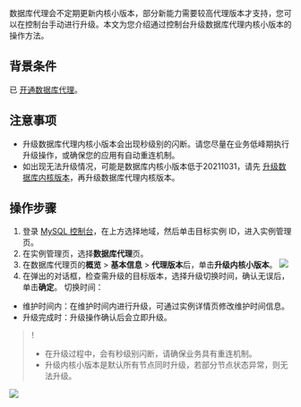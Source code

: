 数据库代理会不定期更新内核小版本，部分新能力需要较高代理版本才支持，您可以在控制台手动进行升级。本文为您介绍通过控制台升级数据库代理内核小版本的操作方法。

## 背景条件
已 [开通数据库代理](https://cloud.tencent.com/document/product/236/82231)。

## 注意事项
- 升级数据库代理内核小版本会出现秒级别的闪断。请您尽量在业务低峰期执行升级操作，或确保您的应用有自动重连机制。
- 如出现无法升级情况，可能是数据库内核小版本低于20211031，请先 [升级数据库内核版本](https://cloud.tencent.com/document/product/236/45522)，再升级数据库代理内核版本。

## 操作步骤
1. 登录 [MySQL 控制台](https://console.cloud.tencent.com/cdb)，在上方选择地域，然后单击目标实例 ID，进入实例管理页。
2. 在实例管理页，选择**数据库代理**页。
3. 在数据库代理页的**概览** > **基本信息** > **代理版本**后，单击**升级内核小版本**。
![](https://qcloudimg.tencent-cloud.cn/raw/7c23dff31335549d4404e3e658d1493b.png)
4. 在弹出的对话框，检查需升级的目标版本，选择升级切换时间，确认无误后，单击**确定**。
切换时间：
  - 维护时间内：在维护时间内进行升级，可通过实例详情页修改维护时间信息。
  - 升级完成时：升级操作确认后会立即升级。
>!
>- 在升级过程中，会有秒级别闪断，请确保业务具有重连机制。
>- 升级内核小版本是默认所有节点同时升级，若部分节点状态异常，则无法升级。
>
![](https://qcloudimg.tencent-cloud.cn/raw/3576ff3c9977e5d53acd1528e0191240.png)
